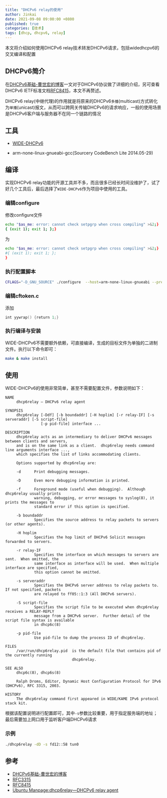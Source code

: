 ```yaml
---
title: "DHCPv6 relay的使用"
author: Jinkai
date: 2021-09-08 09:00:00 +0800
published: true
categories: [技术]
tags: [dhcp, dhcpv6, relay]
---
```


本文将介绍如何使用DHCPv6 relay技术转发DHCPv6请求，包括widedhcpv6的交叉编译和配置

## DHCPv6简介

在[DHCPv6基础-曹世宏的博客](https://cshihong.github.io/2018/02/01/DHCPv6%E5%9F%BA%E7%A1%80/)一文对于DHCPv6协议做了详细的介绍，另可查看DHCPv6 IETF标准文档[RFC8415](https://datatracker.ietf.org/doc/html/rfc8415)，本文不再赘述。

DHCPv6 relay(中继代理)的作用就是将原来的DHCPv6`多播`(multicast)方式转化为`单播`(unicast)报文，从而可以跨网关传输DHCPv6的请求响应，一般的使用场景是DHCPv6客户端与服务器不在同一个链路的情况

## 工具

- [WIDE-DHCPv6](https://sourceforge.net/projects/wide-dhcpv6/)

- arm-none-linux-gnueabi-gcc(Sourcery CodeBench Lite 2014.05-29)

## 编译

实现DHCPv6 relay功能的开源工具并不多，而且很多已经长时间没维护了，试了好几个工具后，最后选择了`WIDE-DHCPv6`作为项目中使用的工具。

### 编辑configure

修改configure文件

```bash
echo "$as_me: error: cannot check setpgrp when cross compiling" >&2;}
{ (exit 1); exit 1; };}
```

为

```bash
echo "$as_me: error: cannot check setpgrp when cross compiling" >&2;}
#{ (exit 1); exit 1; };
}
```

### 执行配置脚本

```bash
CFLAGS="-D_GNU_SOURCE" ./configure  --host=arm-none-linux-gnueabi --prefix=$PWD/build
```

### 编辑cftoken.c

添加

``` c
int yywrap() {return 1;}
```

### 执行编译与安装

WIDE-DHCPv6不需要额外依赖，可直接编译，生成的目标文件为单独的二进制文件。执行以下命令即可：

```bash
make & make install
```

## 使用

WIDE-DHCPv6的使用非常简单，甚至不需要配置文件，参数说明如下：

```manual
NAME
     dhcp6relay — DHCPv6 relay agent

SYNOPSIS
     dhcp6relay [-Ddf] [-b boundaddr] [-H hoplim] [-r relay-IF] [-s serveraddr] [-S script-file]
                [-p pid-file] interface ...

DESCRIPTION
     dhcp6relay acts as an intermediary to deliver DHCPv6 messages between clients and servers,
     and is on the same link as a client.  dhcp6relay needs command line arguments interface ...,
     which specifies the list of links accommodating clients.

     Options supported by dhcp6relay are:

     -d      Print debugging messages.

     -D      Even more debugging information is printed.

     -f      Foreground mode (useful when debugging).  Although dhcp6relay usually prints
             warning, debugging, or error messages to syslog(8), it prints the messages to
             standard error if this option is specified.

     -b boundaddr
             Specifies the source address to relay packets to servers (or other agents).

     -H hoplim
             Specifies the hop limit of DHCPv6 Solicit messages forwarded to servers.

     -r relay-IF
             Specifies the interface on which messages to servers are sent.  When omitted, the
             same interface as interface will be used.  When multiple interface are specified,
             this option cannot be omitted.

     -s serveraddr
             Specifies the DHCPv6 server address to relay packets to.  If not specified, packets
             are relayed to ff05::1:3 (All DHCPv6 servers).

     -S script-file
             Specifies the script file to be executed when dhcp6relay receives a RELAY-REPLY
             message from a DHCPv6 server.  Further detail of the script file syntax is available
             in dhcp6c(8)

     -p pid-file
             Use pid-file to dump the process ID of dhcp6relay.

FILES
     /var/run/dhcp6relay.pid  is the default file that contains pid of the currently running
                              dhcp6relay.

SEE ALSO
     dhcp6c(8), dhcp6s(8)

     Ralph Droms, Editor, Dynamic Host Configuration Protocol for IPv6 (DHCPv6), RFC 3315, 2003.

HISTORY
     The dhcp6relay command first appeared in WIDE/KAME IPv6 protocol stack kit.
```

根据该配置说明进行配置即可，其中`-s`参数比较重要，用于指定服务端的地址；最后需要加上网口用于监听客户端DHCPv6请求

### 示例

```bash
./dhcp6relay -dD -s fd12::58 tun0
```

## 参考

- [DHCPv6基础-曹世宏的博客](https://cshihong.github.io/2018/02/01/DHCPv6%E5%9F%BA%E7%A1%80/)
- [RFC3315](https://datatracker.ietf.org/doc/html/rfc3315)
- [RFC8415](https://datatracker.ietf.org/doc/html/rfc8415)
- [Ubuntu Manpage:dhcp6relay—DHCPv6 relay agent](https://manpages.ubuntu.com/manpages/bionic/man8/dhcp6relay.8.html)
